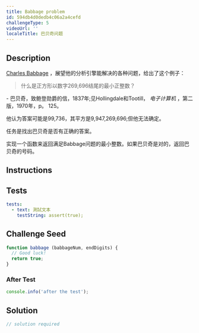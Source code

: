 ```yaml
---
title: Babbage problem
id: 594db4d0dedb4c06a2a4cefd
challengeType: 5
videoUrl: ''
localeTitle: 巴贝奇问题
---
```


## Description
<section id="description"><p> <a href="https://en.wikipedia.org/wiki/Charles_Babbage" title="wp：Charles_Babbage">Charles Babbage</a> ，展望他的分析引擎能解决的各种问题，给出了这个例子： </p><blockquote>什么是正方形以数字269,696结尾的最小正整数？ </blockquote><p> - 巴贝奇，致鲍登勋爵的信，1837年;见Hollingdale和Tootill， <i>电子计算机</i> ，第二版，1970年，p。 125。 </p><p>他认为答案可能是99,736，其平方是9,947,269,696;但他无法确定。 </p><p>任务是找出巴贝奇是否有正确的答案。 </p><p>实现一个函数来返回满足Babbage问题的最小整数。如果巴贝奇是对的，返回巴贝奇的号码。 </p></section>

## Instructions
<section id="instructions">
</section>

## Tests
<section id='tests'>

```yml
tests:
  - text: 測試文本
    testString: assert(true);

```

</section>

## Challenge Seed
<section id='challengeSeed'>

<div id='js-seed'>

```js
function babbage (babbageNum, endDigits) {
  // Good luck!
  return true;
}

```

</div>


### After Test
<div id='js-teardown'>

```js
console.info('after the test');
```

</div>

</section>

## Solution
<section id='solution'>

```js
// solution required
```
</section>
